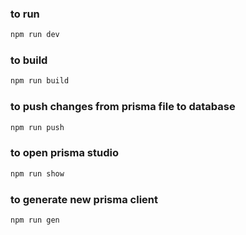 ### to run 
```bash
npm run dev
```

### to build
```bash
npm run build
```

### to push changes from prisma file to database
```bash
npm run push
```

### to open prisma studio
```bash
npm run show
```

### to generate new prisma client 
```bash
npm run gen
```